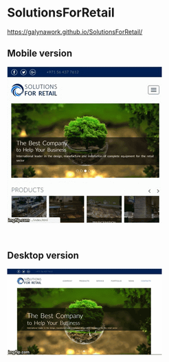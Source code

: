 # SolutionsForRetail
https://galynawork.github.io/SolutionsForRetail/
<br/>
<h2 font-size="22px">Mobile version</h2>
<p >
   <img src="https://github.com/GalynaWork/SolutionsForRetail/blob/master/mobile.gif" width="">
</p>


<br/>
<h2 font-size="22px">Desktop version</h2>

<p>
   <img src="https://github.com/GalynaWork/SolutionsForRetail/blob/master/desktop.gif" width="">
</p>
